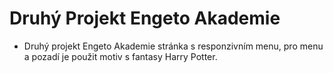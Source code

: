 # Druhý Projekt Engeto Akademie

- Druhý projekt Engeto Akademie stránka s responzivním menu, pro menu a pozadí je použit motiv s fantasy Harry Potter.
